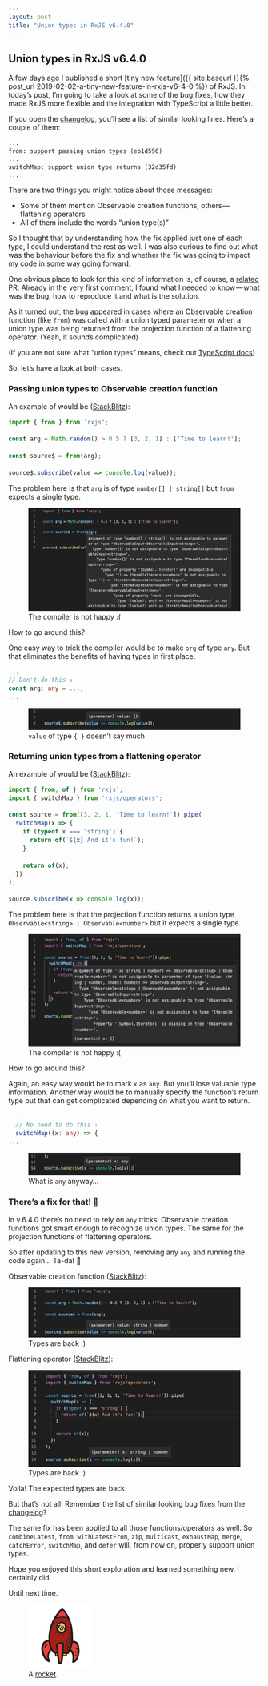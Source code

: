 ```yaml
---
layout: post
title: "Union types in RxJS v6.4.0"
---
```


## Union types in RxJS v6.4.0

A few days ago I published a short [tiny new feature]({{ site.baseurl }}{% post_url 2019-02-02-a-tiny-new-feature-in-rxjs-v6-4-0 %}) of RxJS. In today’s post, I’m going to take a look at some of the bug fixes, how they made RxJS more flexible and the integration with TypeScript a little better.

If you open the [changelog](https://github.com/ReactiveX/rxjs/blob/master/CHANGELOG.md#640-2019-01-30), you’ll see a list of similar looking lines. Here’s a couple of them:

```
...
from: support passing union types (eb1d596)
...
switchMap: support union type returns (32d35fd)
...
```

There are two things you might notice about those messages:

* Some of them mention Observable creation functions, others — flattening operators
* All of them include the words “union type(s)”

So I thought that by understanding how the fix applied just one of each type, I could understand the rest as well. I was also curious to find out what was the behaviour before the fix and whether the fix was going to impact my code in some way going forward.

One obvious place to look for this kind of information is, of course, a [related PR](https://github.com/ReactiveX/rxjs/pull/4461). Already in the very [first comment](https://github.com/ReactiveX/rxjs/pull/4461#issue-243244247), I found what I needed to know — what was the bug, how to reproduce it and what is the solution.

As it turned out, the bug appeared in cases where an Observable creation function (like `from`) was called with a union typed parameter or when a union type was being returned from the projection function of a flattening operator. (Yeah, it sounds complicated)

(If you are not sure what “union types” means, check out [TypeScript docs](https://www.typescriptlang.org/docs/handbook/advanced-types.html#union-types))

So, let’s have a look at both cases.

### Passing union types to Observable creation function

An example of would be ([StackBlitz](https://stackblitz.com/edit/rxjs-from-example-1)):

```ts
import { from } from 'rxjs';

const arg = Math.random() > 0.5 ? [3, 2, 1] : ['Time to learn!'];

const source$ = from(arg);

source$.subscribe(value => console.log(value));
```

The problem here is that `arg` is of type `number[] | string[]` but `from` expects a single type.

<figure>
  <img src="/assets/img/union-types-in-rxjs-v6-4-0/example-1.jpg" alt="Code example">
  <figcaption>The compiler is not happy :(</figcaption>
</figure>

How to go around this?

One easy way to trick the compiler would be to make `org` of type `any`. But that eliminates the benefits of having types in first place.

```ts
...
// Don't do this ↓
const arg: any = ...;
...
```

<figure>
  <img src="/assets/img/union-types-in-rxjs-v6-4-0/example-2.jpg" alt="Code example">
  <figcaption><code>value</code> of type <code>{ }</code> doesn’t say much</figcaption>
</figure>

### Returning union types from a flattening operator

An example of would be ([StackBlitz](https://stackblitz.com/edit/rxjs-from-example-2)):

```ts
import { from, of } from 'rxjs';
import { switchMap } from 'rxjs/operators';

const source = from([3, 2, 1, 'Time to learn!']).pipe(
  switchMap(x => {
    if (typeof x === 'string') {
      return of(`${x} And it's fun!`);
    }
    
    return of(x);
  })
);

source.subscribe(x => console.log(x));
```

The problem here is that the projection function returns a union type `Observable<string> | Observable<number>` but it expects a single type.

<figure>
  <img src="/assets/img/union-types-in-rxjs-v6-4-0/example-3.jpg" alt="Code example">
  <figcaption>The compiler is not happy :(</figcaption>
</figure>

How to go around this?

Again, an easy way would be to mark `x` as `any`. But you’ll lose valuable type information. Another way would be to manually specify the function’s return type but that can get complicated depending on what you want to return.

```ts
...
  // No need to do this ↓
  switchMap((x: any) => {
...
```

<figure>
  <img src="/assets/img/union-types-in-rxjs-v6-4-0/example-4.jpg" alt="Code example">
  <figcaption>What is <code>any</code> anyway…</figcaption>
</figure>

### There’s a fix for that! 🎉

In v.6.4.0 there’s no need to rely on `any` tricks! Observable creation functions got smart enough to recognize union types. The same for the projection functions of flattening operators.

So after updating to this new version, removing any `any` and running the code again… Ta-da! 🐣

Observable creation function ([StackBlitz](https://stackblitz.com/edit/rxjs-from-example-3)):

<figure>
  <img src="/assets/img/union-types-in-rxjs-v6-4-0/example-5.jpg" alt="Code example">
  <figcaption>Types are back :)</figcaption>
</figure>

Flattening operator ([StackBlitz](https://stackblitz.com/edit/rxjs-from-example-4)):

<figure>
  <img src="/assets/img/union-types-in-rxjs-v6-4-0/example-6.jpg" alt="Code example">
  <figcaption>Types are back :)</figcaption>
</figure>

Voilà! The expected types are back.

But that’s not all! Remember the list of similar looking bug fixes from the [changelog](https://github.com/ReactiveX/rxjs/blob/master/CHANGELOG.md#640-2019-01-30)?

The same fix has been applied to all those functions/operators as well. So `combineLatest`, `from`, `withLatestFrom`, `zip`, `multicast`, `exhaustMap`, `merge`, `catchError`, `switchMap`, and `defer` will, from now on, properly support union types.

Hope you enjoyed this short exploration and learned something new. I certainly did.

Until next time.

<div class="text-center">
  <figure>
    <img src="/assets/img/rocket.png" alt="A rocket">
    <figcaption>A <a href="https://www.smashingmagazine.com/2018/02/freebie-hand-drawn-space-icons/">rocket</a>.</figcaption>
  </figure>
</div>
